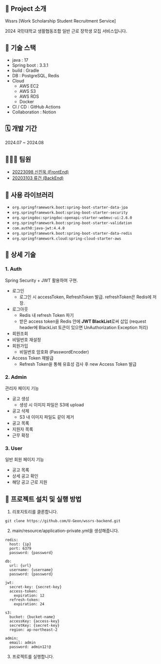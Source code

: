 ## 📍 Project 소개
Wssrs [Work Scholarship Student Recruitment Service] 

2024 국민대학교 생활협동조합 일반 근로 장학생 모집 서비스입니다.

## 📍 기술 스택
- java : 17
- Spring boot : 3.3.1
- build : Gradle
- DB : PostgreSQL, Redis
- Cloud
    - AWS EC2
    - AWS S3
    - AWS RDS
    - Docker
- CI / CD : GitHub Actions
- Collaboration : Notion

## 🗓️ 개발 기간
2024.07 ~ 2024.08

## 👨🏻‍💻 팀원

- [20223098 신진욱 (FrontEnd)](https://github.com/jen454)
- [20203103 류건 (BackEnd)](https://github.com/U-Geon)


## 📍 사용 라이브러리
- ```org.springframework.boot:spring-boot-starter-data-jpa```
- ```org.springframework.boot:spring-boot-starter-security```
- ```org.springdoc:springdoc-openapi-starter-webmvc-ui:2.6.0```
- ```org.springframework.boot:spring-boot-starter-validation```
- ```com.auth0:java-jwt:4.4.0```
- ```org.springframework.boot:spring-boot-starter-data-redis```
- ```org.springframework.cloud:spring-cloud-starter-aws```

## 📍 상세 기술
### 1. Auth
Spring Security + JWT 활용하여 구현.

- 로그인
  - 로그인 시 accessToken, RefreshToken 발급. refreshToken은 Redis에 저장. 
- 로그아웃
  - Redis 내 refresh Token 파기
  - 받은 access token을 Redis 안에 **JWT BlackList**로써 삽입 (request header에 BlackList 토큰이 있으면 UnAuthorization Exception 처리)
- 회원조회
- 비밀번호 재설정
- 회원가입
  - 비밀번호 암호화 (PasswordEncoder)
- Access Token 재발급
  - Refresh Token을 통해 유효성 검사 후 new Access Token 발급

### 2. Admin

관리자 페이지 기능

- 공고 생성
  - 생성 시 이미지 파일은 S3에 upload
- 공고 삭제
  - S3 내 이미지 파일도 같이 제거
- 공고 목록
- 지원자 목록
- 근무 확정

### 3. User

일반 회원 페이지 기능

- 공고 목록
- 상세 공고 확인
- 해당 공고 근로 지원

## 📍 프로젝트 설치 및 실행 방법

1. 리포지토리를 클론합니다.

```
git clone https://github.com/U-Geon/wssrs-backend.git
```

2. main/resource/application-private.yml을 생성해줍니다.
```
redis:
  host: {ip}
  port: 6379
  password: {password}

db:
  url: {url}
  username: {username}
  password: {password}

jwt:
  secret-key: {secret-key}
  access-token:
    expiration: 12
  refresh-token:
    expiration: 24

s3:
  bucket: {bucket-name}
  accessKey: {access-key}
  secretKey: {secret-key}
  region: ap-northeast-2

admin:
  email: admin
  password: admin12!@
```

3. 프로젝트를 실행합니다.
